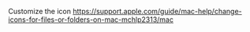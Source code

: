 Customize the icon
https://support.apple.com/guide/mac-help/change-icons-for-files-or-folders-on-mac-mchlp2313/mac
